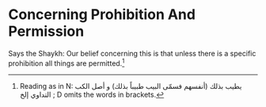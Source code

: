 Concerning Prohibition And Permission
=====================================

Says the Shaykh: Our belief concerning this is that unless there is a
specific prohibition all things are permitted.[^1]

[^1]: Reading as in N: يطيب بذلك (أنفسهم فسمّى البيب طبيباً بذلك) و أصل
الكب التداوي إلخ ; D omits the words in brackets.


